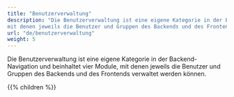 ```yaml
---
title: "Benutzerverwaltung"
description: "Die Benutzerverwaltung ist eine eigene Kategorie in der Backend-Navigation und beinhaltet vier Module, 
mit denen jeweils die Benutzer und Gruppen des Backends und des Frontends verwaltet werden können."
url: "de/benutzerverwaltung"
weight: 5
---
```


Die Benutzerverwaltung ist eine eigene Kategorie in der Backend-Navigation und beinhaltet vier Module, mit denen 
jeweils die Benutzer und Gruppen des Backends und des Frontends verwaltet werden können.

{{% children %}}